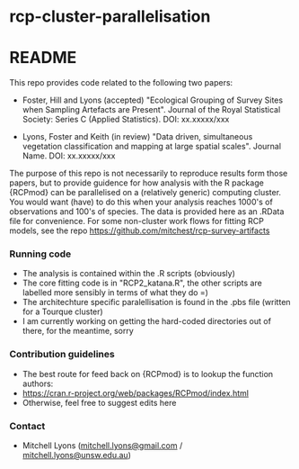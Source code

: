 # rcp-cluster-parallelisation  

# README #

This repo provides code related to the following two papers:  

  + Foster, Hill and Lyons (accepted) "Ecological Grouping of Survey Sites when Sampling Artefacts are Present". Journal of the Royal Statistical Society: Series C (Applied Statistics). DOI: xx.xxxxx/xxx

  + Lyons, Foster and Keith (in review) "Data driven, simultaneous vegetation classification and mapping at large spatial scales". Journal Name. DOI: xx.xxxxx/xxx  

The purpose of this repo is not necessarily to reproduce results form those papers, but to provide guidence for how analysis with the R package {RCPmod} can be parallelised on a (relatively generic) computing cluster. You would want (have) to do this when your analysis reaches 1000's of observations and 100's of species. The data is provided here as an .RData file for convenience. For some non-cluster work flows for fitting RCP models, see the repo https://github.com/mitchest/rcp-survey-artifacts  

### Running code ###

* The analysis is contained within the .R scripts (obviously)  
* The core fitting code is in "RCP2_katana.R", the other scripts are labelled more sensibly in terms of what they do =)
* The architechture specific paralellisation is found in the .pbs file (written for a Tourque cluster)  
* I am currently working on getting the hard-coded directories out of there, for the meantime, sorry

### Contribution guidelines ###

* The best route for feed back on {RCPmod} is to lookup the function authors:  
* https://cran.r-project.org/web/packages/RCPmod/index.html  
* Otherwise, feel free to suggest edits here  

### Contact ###

* Mitchell Lyons (mitchell.lyons@gmail.com / mitchell.lyons@unsw.edu.au)

